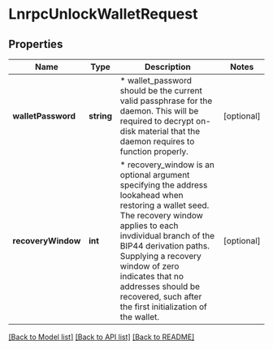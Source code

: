 # LnrpcUnlockWalletRequest

## Properties
Name | Type | Description | Notes
------------ | ------------- | ------------- | -------------
**walletPassword** | **string** | * wallet_password should be the current valid passphrase for the daemon. This will be required to decrypt on-disk material that the daemon requires to function properly. | [optional] 
**recoveryWindow** | **int** | * recovery_window is an optional argument specifying the address lookahead when restoring a wallet seed. The recovery window applies to each invdividual branch of the BIP44 derivation paths. Supplying a recovery window of zero indicates that no addresses should be recovered, such after the first initialization of the wallet. | [optional] 

[[Back to Model list]](../README.md#documentation-for-models) [[Back to API list]](../README.md#documentation-for-api-endpoints) [[Back to README]](../README.md)


